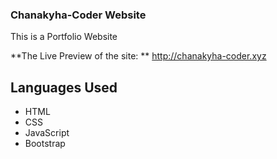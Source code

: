 ### Chanakyha-Coder Website

This is a Portfolio Website

**The Live Preview of the site: ** http://chanakyha-coder.xyz



## Languages Used

- HTML
- CSS
- JavaScript
- Bootstrap